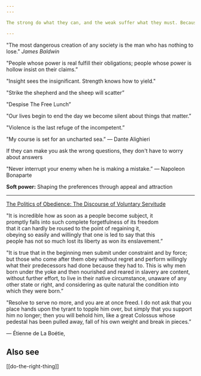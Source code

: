 ```yaml
---
---

The strong do what they can, and the weak suffer what they must. Because the weak don't come together and resist. The most common way people give up their power is by thinking they don't have any.

---
```


"The most dangerous creation of any society is the man who has nothing to lose." _James Baldwin_

"People whose power is real fulfill their obligations;
people whose power is hollow insist on their claims.”

"Insight sees the insignificant.
Strength knows how to yield."

"Strike the shepherd and the sheep will scatter”

"Despise The Free Lunch”

"Our lives begin to end the day we become silent about things that matter.”

"Violence is the last refuge of the incompetent.”

"My course is set for an uncharted sea.”
― Dante Alighieri

If they can make you ask the wrong questions, they don't have to worry about answers



"Never interrupt your enemy when he is making a mistake.”
― Napoleon Bonaparte

**Soft power:** Shaping the preferences through appeal and attraction 

---

[The Politics of Obedience: The Discourse of Voluntary Servitude](https://www.goodreads.com/work/quotes/983517)

"It is incredible how as soon as a people become subject, it  
promptly falls into such complete forgetfulness of its freedom  
that it can hardly be roused to the point of regaining it,  
obeying so easily and willingly that one is led to say that this  
people has not so much lost its liberty as won its enslavement.”

"It is true that in the beginning men submit under constraint and by force; but those who come after them obey without regret and perform willingly what their predecessors had done because they had to. This is why men born under the yoke and then nourished and reared in slavery are content, without further effort, to live in their native circumstance, unaware of any other state or right, and considering as quite natural the condition into which they were born.”

"Resolve to serve no more, and you are at once freed. I do not ask that you place hands upon the tyrant to topple him over, but simply that you support him no longer; then you will behold him, like a great Colossus whose pedestal has been pulled away, fall of his own weight and break in pieces.”  

― Étienne de La Boétie, 



## Also see 

[[do-the-right-thing]]